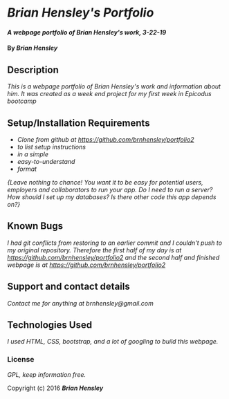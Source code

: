 # _Brian Hensley's Portfolio_

#### _A webpage portfolio of Brian Hensley's work, 3-22-19_

#### By _**Brian Hensley**_

## Description

_This is a webpage portfolio of Brian Hensley's work and information about him. It was created as a week end project for my first week in Epicodus bootcamp_

## Setup/Installation Requirements

* _Clone from github at https://github.com/brnhensley/portfolio2_
* _to list setup instructions_
* _in a simple_
* _easy-to-understand_
* _format_

_{Leave nothing to chance! You want it to be easy for potential users, employers and collaborators to run your app. Do I need to run a server? How should I set up my databases? Is there other code this app depends on?}_

## Known Bugs

_I had git conflicts from restoring to an earlier commit and I couldn't push to my original repository. Therefore the first half of my day is at https://github.com/brnhensley/portfolio2 and the second half and finished webpage is at https://github.com/brnhensley/portfolio2_

## Support and contact details

_Contact me for anything at brnhensley@gmail.com_

## Technologies Used

_I used HTML, CSS, bootstrap, and a lot of googling to build this webpage._

### License

*GPL, keep information free.*

Copyright (c) 2016 **_Brian Hensley_**
